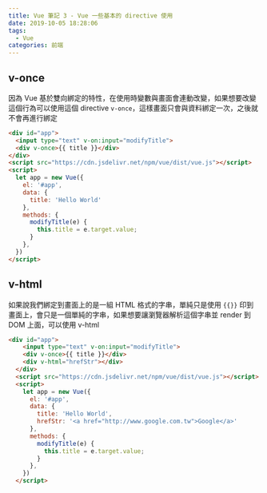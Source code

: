 ```yaml
---
title: Vue 筆記 3 - Vue 一些基本的 directive 使用
date: 2019-10-05 18:28:06
tags:
  - Vue
categories: 前端
---
```


## v-once
因為 Vue 基於雙向綁定的特性，在使用時變數與畫面會連動改變，如果想要改變這個行為可以使用這個 directive `v-once`，這樣畫面只會與資料綁定一次，之後就不會再進行綁定

``` HTML
<div id="app">
  <input type="text" v-on:input="modifyTitle">
  <div v-once>{{ title }}</div>
</div>
<script src="https://cdn.jsdelivr.net/npm/vue/dist/vue.js"></script>
<script>
  let app = new Vue({
    el: '#app',
    data: {
      title: 'Hello World'
    },
    methods: {
      modifyTitle(e) {
        this.title = e.target.value;
      }
    },
  })
</script>
```

## v-html
如果說我們綁定到畫面上的是一組 HTML 格式的字串，單純只是使用 `{{}}` 印到畫面上，會只是一個單純的字串，如果想要讓瀏覽器解析這個字串並 render 到 DOM 上面，可以使用 v-html

``` HTML
<div id="app">
    <input type="text" v-on:input="modifyTitle">
    <div v-once>{{ title }}</div>
    <div v-html="hrefStr"></div>
  </div>
  <script src="https://cdn.jsdelivr.net/npm/vue/dist/vue.js"></script>
  <script>
    let app = new Vue({
      el: '#app',
      data: {
        title: 'Hello World',
        hrefStr: '<a href="http://www.google.com.tw">Google</a>'
      },
      methods: {
        modifyTitle(e) {
          this.title = e.target.value;
        }
      },
    })
  </script>
```